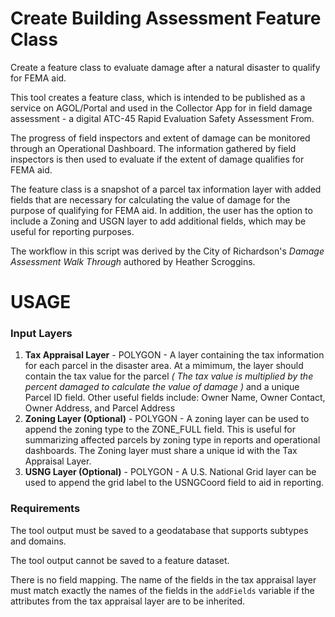 # Create Building Assessment Feature Class
Create a feature class to evaluate damage after a natural disaster to qualify for FEMA aid.

This tool creates a feature class, which is intended to be published as a service on AGOL/Portal
and used in the Collector App for in field damage assessment - a digital ATC-45 Rapid Evaluation 
Safety Assessment From. 

The progress of field inspectors and 
extent of damage can be monitored through an Operational Dashboard. The information gathered by
field inspectors is then used to evaluate if the extent of damage qualifies for FEMA aid. 

The feature class is a snapshot of a parcel tax
information layer with added fields that are necessary for calculating the value of damage for 
the purpose of qualifying
for FEMA aid. In addition, the user has the option to include a Zoning and USGN layer to add additional fields, which
may be useful for reporting purposes.

The workflow in this script was derived by the City of Richardson's _Damage Assessment Walk Through_ authored by
Heather Scroggins.

# USAGE

### Input Layers
1. **Tax Appraisal Layer** - POLYGON - A layer containing the tax information for each parcel in the disaster
area. At a mimimum, the layer should contain the tax value for the parcel _( The tax value is 
multiplied by the percent damaged to calculate the value of damage )_ and a unique Parcel ID field.
Other useful fields include: Owner Name, Owner Contact, Owner Address, and Parcel Address
2. **Zoning Layer (Optional)** - POLYGON - A zoning layer can be used to append the zoning type to the ZONE_FULL
field. This is useful for summarizing affected parcels by zoning type in reports and operational 
dashboards. The Zoning layer must share a unique id with the Tax Appraisal Layer. 
3. **USNG Layer (Optional)** - POLYGON - A U.S. National Grid layer can be used to append the grid
label to the USNGCoord field to aid in reporting.

### Requirements
The tool output must be saved to a geodatabase that supports subtypes and domains.

The tool output cannot be saved to a feature dataset. 

There is no field mapping. The name of the fields in the tax appraisal layer must match exactly 
the names of the fields in
the `addFields` variable if the attributes from the tax appraisal layer are to be inherited.     
